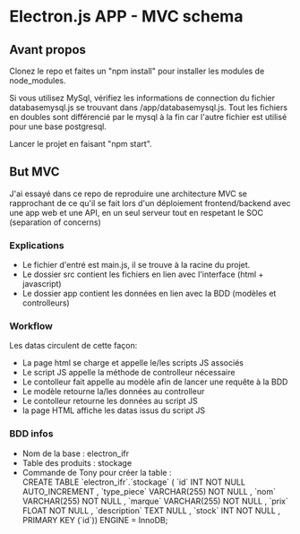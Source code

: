 # Electron.js APP - MVC schema

## Avant propos
Clonez le repo et faites un "npm install" pour installer les modules de node_modules.  

Si vous utilisez MySql, vérifiez les informations de connection du fichier databasemysql.js se trouvant dans /app/databasemysql.js. Tout les fichiers en doubles sont différencié par le mysql à la fin car l'autre fichier est utilisé pour une base postgresql.  

Lancer le projet en faisant "npm start".

## But MVC
J'ai essayé dans ce repo de reproduire une architecture MVC se rapprochant de ce qu'il se fait lors d'un déploiement frontend/backend avec une app web et une API, en un seul serveur tout en respetant le SOC (separation of concerns)
### Explications

- Le fichier d'entré est main.js, il se trouve à la racine du projet.
- Le dossier src contient les fichiers en lien avec l'interface (html + javascript)
- Le dossier app contient les données en lien avec la BDD (modèles et controlleurs)

### Workflow

Les datas circulent de cette façon:
- La page html se charge et appelle le/les scripts JS associés
- Le script JS appelle la méthode de controlleur nécessaire
- Le contolleur fait appelle au modèle afin de lancer une requête à la BDD
- Le modèle retourne la/les données au controlleur
- Le contolleur retourne les données au script JS
- la page HTML affiche les datas issus du script JS

### BDD infos

- Nom de la base : electron_ifr
- Table des produits : stockage
- Commande de Tony pour créer la table :  
CREATE TABLE \`electron_ifr\`.\`stockage\` ( \`id\` INT NOT NULL AUTO_INCREMENT , \`type_piece\` VARCHAR(255) NOT NULL , \`nom\` VARCHAR(255) NOT NULL , \`marque\` VARCHAR(255) NOT NULL , \`prix\` FLOAT NOT NULL , \`description\` TEXT NULL , \`stock\` INT NOT NULL , PRIMARY KEY (\`id\`)) ENGINE = InnoDB;